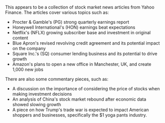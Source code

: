 This appears to be a collection of stock market news articles from Yahoo Finance. The articles cover various topics such as:

* Procter & Gamble's (PG) strong quarterly earnings report
* Honeywell International's (HON) earnings beat expectations
* Netflix's (NFLX) growing subscriber base and investment in original content
* Blue Apron's revised revolving credit agreement and its potential impact on the company
* Square Inc.'s (SQ) consumer lending business and its potential to drive growth
* Amazon's plans to open a new office in Manchester, UK, and create 1,000 new jobs

There are also some commentary pieces, such as:

* A discussion on the importance of considering the price of stocks when making investment decisions
* An analysis of China's stock market rebound after economic data showed slowing growth
* A piece on how Trump's trade war is expected to impact American shoppers and businesses, specifically the $1 yoga pants industry.